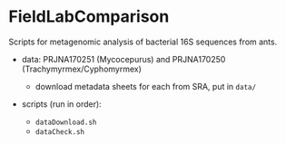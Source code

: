 # FieldLabComparison

Scripts for metagenomic analysis of bacterial 16S sequences from ants.

* data: PRJNA170251 (Mycocepurus) and PRJNA170250 (Trachymyrmex/Cyphomyrmex)
	* download metadata sheets for each from SRA, put in `data/`

* scripts (run in order):
	* `dataDownload.sh`
	* `dataCheck.sh`
